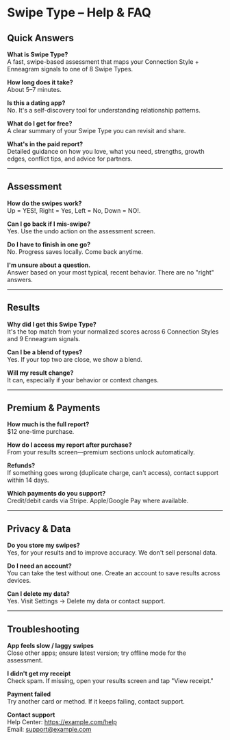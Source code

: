 # Swipe Type – Help & FAQ

## Quick Answers

**What is Swipe Type?**  
A fast, swipe-based assessment that maps your Connection Style + Enneagram signals to one of 8 Swipe Types.

**How long does it take?**  
About 5–7 minutes.

**Is this a dating app?**  
No. It's a self-discovery tool for understanding relationship patterns.

**What do I get for free?**  
A clear summary of your Swipe Type you can revisit and share.

**What's in the paid report?**  
Detailed guidance on how you love, what you need, strengths, growth edges, conflict tips, and advice for partners.

---

## Assessment

**How do the swipes work?**  
Up = YES!, Right = Yes, Left = No, Down = NO!.

**Can I go back if I mis-swipe?**  
Yes. Use the undo action on the assessment screen.

**Do I have to finish in one go?**  
No. Progress saves locally. Come back anytime.

**I'm unsure about a question.**  
Answer based on your most typical, recent behavior. There are no "right" answers.

---

## Results

**Why did I get this Swipe Type?**  
It's the top match from your normalized scores across 6 Connection Styles and 9 Enneagram signals.

**Can I be a blend of types?**  
Yes. If your top two are close, we show a blend.

**Will my result change?**  
It can, especially if your behavior or context changes.

---

## Premium & Payments

**How much is the full report?**  
$12 one-time purchase.

**How do I access my report after purchase?**  
From your results screen—premium sections unlock automatically.

**Refunds?**  
If something goes wrong (duplicate charge, can't access), contact support within 14 days.

**Which payments do you support?**  
Credit/debit cards via Stripe. Apple/Google Pay where available.

---

## Privacy & Data

**Do you store my swipes?**  
Yes, for your results and to improve accuracy. We don't sell personal data.

**Do I need an account?**  
You can take the test without one. Create an account to save results across devices.

**Can I delete my data?**  
Yes. Visit Settings → Delete my data or contact support.

---

## Troubleshooting

**App feels slow / laggy swipes**  
Close other apps; ensure latest version; try offline mode for the assessment.

**I didn't get my receipt**  
Check spam. If missing, open your results screen and tap "View receipt."

**Payment failed**  
Try another card or method. If it keeps failing, contact support.

**Contact support**  
Help Center: https://example.com/help  
Email: support@example.com




